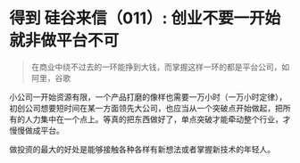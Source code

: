 # 得到 硅谷来信（011）: 创业不要一开始就非做平台不可

> 在商业中绕不过去的一环能挣到大钱，而掌握这样一环的都是平台公司，如阿里，谷歌

小公司一开始资源有限，一个产品打磨的像样也需要一万小时（一万小时定律），初创公司想要短时间在某一方面领先大公司，也应当从一个突破点开始做起，把所有的人力集中在一个点上。等真的把东西做好了，单点突破才能牵动整个行业，才慢慢做成平台。

做投资的最大的好处是能够接触各种各样有新想法或者掌握新技术的年轻人。
